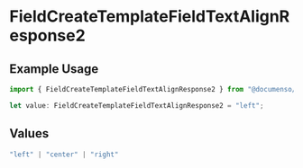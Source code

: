 # FieldCreateTemplateFieldTextAlignResponse2

## Example Usage

```typescript
import { FieldCreateTemplateFieldTextAlignResponse2 } from "@documenso/sdk-typescript/models/operations";

let value: FieldCreateTemplateFieldTextAlignResponse2 = "left";
```

## Values

```typescript
"left" | "center" | "right"
```